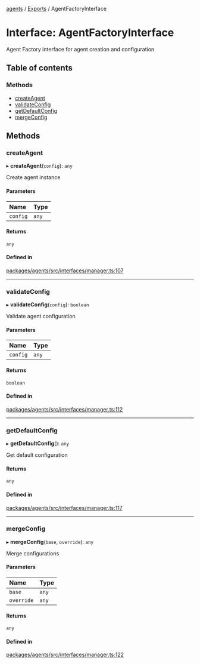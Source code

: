 <!-- 
 ⚠️  AUTO-GENERATED FILE - DO NOT EDIT MANUALLY
 This file is automatically generated by scripts/docs-generator.js
 To make changes, edit the source TypeScript files or update the generator script
-->

[agents](../../) / [Exports](../modules) / AgentFactoryInterface

# Interface: AgentFactoryInterface

Agent Factory interface for agent creation and configuration

## Table of contents

### Methods

- [createAgent](AgentFactoryInterface#createagent)
- [validateConfig](AgentFactoryInterface#validateconfig)
- [getDefaultConfig](AgentFactoryInterface#getdefaultconfig)
- [mergeConfig](AgentFactoryInterface#mergeconfig)

## Methods

### createAgent

▸ **createAgent**(`config`): `any`

Create agent instance

#### Parameters

| Name | Type |
| :------ | :------ |
| `config` | `any` |

#### Returns

`any`

#### Defined in

[packages/agents/src/interfaces/manager.ts:107](https://github.com/woojubb/robota/blob/bdf92966fb2bc9eb8d5a633591fffc1261e7f0f5/packages/agents/src/interfaces/manager.ts#L107)

___

### validateConfig

▸ **validateConfig**(`config`): `boolean`

Validate agent configuration

#### Parameters

| Name | Type |
| :------ | :------ |
| `config` | `any` |

#### Returns

`boolean`

#### Defined in

[packages/agents/src/interfaces/manager.ts:112](https://github.com/woojubb/robota/blob/bdf92966fb2bc9eb8d5a633591fffc1261e7f0f5/packages/agents/src/interfaces/manager.ts#L112)

___

### getDefaultConfig

▸ **getDefaultConfig**(): `any`

Get default configuration

#### Returns

`any`

#### Defined in

[packages/agents/src/interfaces/manager.ts:117](https://github.com/woojubb/robota/blob/bdf92966fb2bc9eb8d5a633591fffc1261e7f0f5/packages/agents/src/interfaces/manager.ts#L117)

___

### mergeConfig

▸ **mergeConfig**(`base`, `override`): `any`

Merge configurations

#### Parameters

| Name | Type |
| :------ | :------ |
| `base` | `any` |
| `override` | `any` |

#### Returns

`any`

#### Defined in

[packages/agents/src/interfaces/manager.ts:122](https://github.com/woojubb/robota/blob/bdf92966fb2bc9eb8d5a633591fffc1261e7f0f5/packages/agents/src/interfaces/manager.ts#L122)
